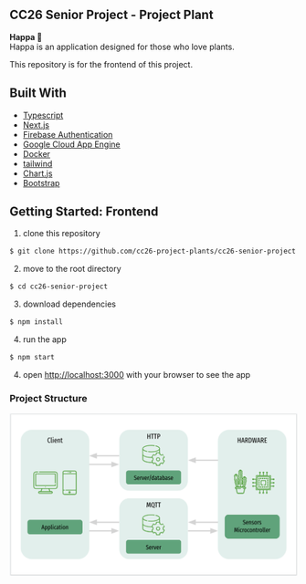 ## CC26 Senior Project - Project Plant

**Happa 🌿**  
Happa is an application designed for those who love plants.  

This repository is for the frontend of this project.  
  
  
## Built With
- [Typescript](https://www.typescriptlang.org/)
- [Next.js](https://nextjs.org/)
- [Firebase Authentication](https://firebase.google.com/products/auth/)
- [Google Cloud App Engine](https://cloud.google.com/appengine/)
- [Docker](https://www.docker.com/)
- [tailwind](https://tailwindcss.com/)
- [Chart.js](https://www.chartjs.org/)
- [Bootstrap](https://getbootstrap.com/)
  
  
## Getting Started: Frontend  
1. clone this repository  
```bash
$ git clone https://github.com/cc26-project-plants/cc26-senior-project.git
```  
2. move to the root directory  
```bash
$ cd cc26-senior-project
```
3. download dependencies  
```bash
$ npm install
```
4. run the app  
```bash
$ npm start
```
4. open [http://localhost:3000](http://localhost:3000) with your browser to see the app  
  
  
### Project Structure
![architecture](https://github.com/mikako-shirai/dump/blob/master/diagram.png)  
  